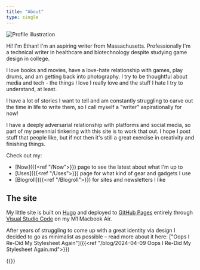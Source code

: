 ```yaml
---
title: "About"
type: single
---
```

![Profile illustration](/images/et_friendmaker.png#profile-picture "Made with 'friend maker' picrew by Rowan!")

Hi! I'm Ethan! I'm an aspiring writer from Massachusetts. Professionally I'm a technical writer in healthcare and biotechnology despite studying game design in college.

I love books and movies, have a love-hate relationship with games, play drums, and am getting back into photography. I try to be thoughtful about media and tech - the things I love I really love and the stuff I hate I try to understand, at least.

I have a lot of stories I want to tell and am constantly struggling to carve out the time in life to write them, so I call myself a "writer" aspirationally for now!

I have a deeply adversarial relationship with platforms and social media, so part of my perennial tinkering with this site is to work that out. I hope I post stuff that people like, but if not then it's still a great exercise in creativity and finishing things.

Check out my:

- [Now]({{<ref "/Now">}}) page to see the latest about what I'm up to
- [Uses]({{<ref "/Uses">}}) page for what kind of gear and gadgets I use
- [Blogroll]({{<ref "/Blogroll">}}) for sites and newsletters I like

## The site

My little site is built on [Hugo](https://gohugo.io/) and deployed to [GitHub Pages](https://pages.github.com/) entirely through [Visual Studio Code](https://code.visualstudio.com/) on my M1 Macbook Air.

After years of struggling to come up with a great identity via design I decided to go as minimalist as possible – read more about it here: ["Oops I Re-Did My Stylesheet Again"]({{<ref "/blog/2024-04-09 Oops I Re-Did My Stylesheet Again.md">}})

{{<blog-stats>}}
